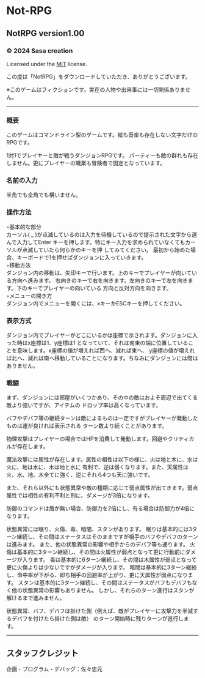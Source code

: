 # Not-RPG

## NotRPG version1.00
### © 2024 Sasa creation
Licensed under the [MIT](LICENSE.txt) license.


この度は「NotRPG」をダウンロードしていただき、ありがとうございます。


※このゲームはフィクションです。実在の人物や出来事には一切関係ありません。

--------------------------------------------------------------------------------------------------------------

### 概要

このゲームはコマンドライン型のゲームです。絵も音楽も存在しない文字だけのRPGです。

1対1でプレイヤーと敵が戦うダンジョンRPGです。
	パーティーも敵の群れも存在しません。更にプレイヤーの職業も冒険者で固定となっています。

### 名前の入力
半角でも全角でも構いません。


### 操作方法

  ◦基本的な部分  
    カーソル( _ )が点滅しているのは入力を待機しているので提示された文字から選んで入力してEnter
		キーを押します。特にキー入力を求められていなくてもカーソルが点滅していたら何らかのキーを押
		してみてください。
		最初から始めた場合、キーボードで1を押せばダンジョンに入っていきます。  
  ◦移動方法  
	  ダンジョン内の移動は、矢印キーで行います。上のキーでプレイヤーが向いている方向へ進みます。
		右向きのキーで右を向きます。左向きのキーで左を向きます。下のキーでプレイヤーの向いている
		方向と反対方向を向きます。  
  ◦メニューの開き方  
		ダンジョン内でメニューを開くには、xキーかESCキーを押してください。

### 表示方式
  ダンジョン内でプレイヤーがどこにいるかは座標で示されます。ダンジョンに入った時はx座標は1、y座標は1
	となっていて、それは南東の端に位置していることを意味します。x座標の値が増えれば西へ、減れば東へ、
	y座標の値が増えれば北へ、減れば南へ移動していることになります。ちなみにダンジョンには階はありません。

### 戦闘
  まず、ダンジョンには部屋がいくつかあり、その中の敵はおよそ周辺で出てくる敵より強いですが、アイテムの
	ドロップ率は高くなっています。

  バフやデバフ等の継続ターンは敵によるものは一定ですがプレイヤーが発動したものは運が良ければ表示される
	ターン数より続くことがあります。

  物理攻撃はプレイヤーの場合ではHPを消費して発動します。回避やクリティカルが存在します。

  魔法攻撃には属性が存在します。属性の相性は以下の様に、火は地と木に、水は火に、地は水に、木は地と水に
	有利で、逆は弱くなります。また、天属性は火、水、地、木全てに強く、逆にそれら4つも天に強いです。

  また、それら以外にも状態異常や敵の種類に応じて弱点属性が出てきます。弱点属性では相性の有利不利と別に、ダメージが3倍になります。

  防御のコマンドは盾が無い場合、防御力を2倍にし、有る場合は防御力が4倍になります。

  状態異常には眠り、火傷、毒、暗闇、スタンがあります。
	眠りは基本的には3ターン継続し、その間はステータスはそのままですが相手のバフやデバフのターンは進みます。
	また、他の状態異常の影響や相手からのデバフ等も通ります。
	火傷は基本的に3ターン継続し、その間は火属性が弱点となって更に行動前にダメージが入ります。
	毒は基本的に6ターン継続し、その間は木属性が弱点となって更に火傷よりは少ないですがダメージが入ります。
	暗闇は基本的に3ターン継続し、命中率が下がる、即ち相手の回避率が上がり、更に天属性が弱点になります。
	スタンは基本的に3ターン継続し、その間はステータスがバフもデバフもなく他の状態異常の影響もありません。
	しかし、それらのターン進行はスタンが解けるまで進みません。

  状態異常、バフ、デバフは掛けた側（例えば、敵がプレイヤーに攻撃力を半減するデバフを付けたら掛けた側は敵）
	のターン開始時に残りターンが進行します。

------------------------------------------------------------------------------------------------------------
	
## スタッフクレジット
  企画・プログラム・デバッグ：佐々忠元
